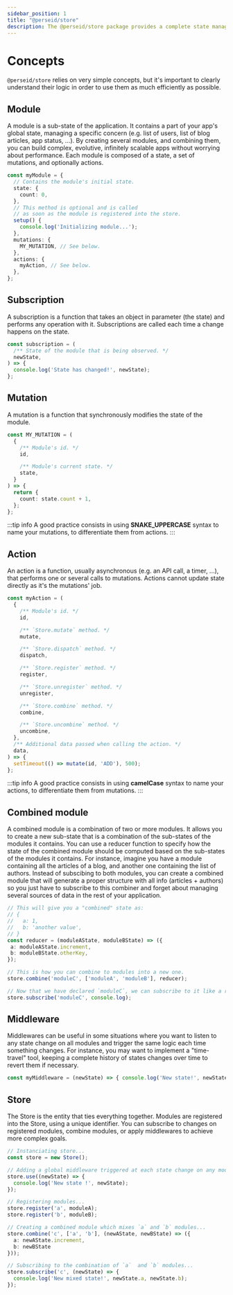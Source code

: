 ```yaml
---
sidebar_position: 1
title: "@perseid/store"
description: The @perseid/store package provides a complete state management for both front and back ends.
---
```


# Concepts

`@perseid/store` relies on very simple concepts, but it's important to clearly understand their logic in order to use them as much efficiently as possible.

## Module

A module is a sub-state of the application. It contains a part of your app's global state, managing a specific concern (e.g. list of users, list of blog articles, app status, ...). By creating several modules, and combining them, you can build complex, evolutive, infinitely scalable apps without worrying about performance. Each module is composed of a state, a set of mutations, and optionally actions.

```typescript
const myModule = {
  // Contains the module's initial state.
  state: {
    count: 0,
  },
  // This method is optional and is called
  // as soon as the module is registered into the store.
  setup() {
    console.log('Initializing module...');
  },
  mutations: {
    MY_MUTATION, // See below.
  },
  actions: {
    myAction, // See below.
  },
};
```

## Subscription

A subscription is a function that takes an object in parameter (the state) and performs any operation with it. Subscriptions are called each time a change happens on the state.

```typescript
const subscription = (
  /** State of the module that is being observed. */
  newState,
) => {
  console.log('State has changed!', newState);
};
```

## Mutation

A mutation is a function that synchronously modifies the state of the module.

```typescript
const MY_MUTATION = (
  {
    /** Module's id. */
    id,

    /** Module's current state. */
    state,
  }
) => {
  return {
    count: state.count + 1,
  };
};
```

:::tip info
A good practice consists in using **SNAKE_UPPERCASE** syntax to name your mutations, to differentiate them from actions.
:::

## Action

An action is a function, usually asynchronous (e.g. an API call, a timer, ...), that performs one or several calls to mutations. Actions cannot update state directly as it's the mutations' job.

```typescript
const myAction = (
  {
    /** Module's id. */
    id,

    /** `Store.mutate` method. */
    mutate,

    /** `Store.dispatch` method. */
    dispatch,

    /** `Store.register` method. */
    register,

    /** `Store.unregister` method. */
    unregister,

    /** `Store.combine` method. */
    combine,

    /** `Store.uncombine` method. */
    uncombine,
  },
  /** Additional data passed when calling the action. */
  data,
) => {
  setTimeout(() => mutate(id, 'ADD'), 500);
};
```

:::tip info
A good practice consists in using **camelCase** syntax to name your actions, to differentiate them from mutations.
:::

## Combined module

A combined module is a combination of two or more modules. It allows you to create a new sub-state that is a combination of the sub-states of the modules it contains. You can use a reducer function to specify how the state of the combined module should be computed based on the sub-states of the modules it contains. For instance, imagine you have a module containing all the articles of a blog, and another one containing the list of authors. Instead of subscibing to both modules, you can create a combined module that will generate a proper structure with all info (articles + authors) so you just have to subscribe to this combiner and forget about managing several sources of data in the rest of your application.

```typescript
// This will give you a "combined" state as:
// {
//   a: 1,
//   b: 'another value',
// }
const reducer = (moduleAState, moduleBState) => ({
 a: moduleAState.increment,
 b: moduleBState.otherKey,
});

// This is how you can combine to modules into a new one.
store.combine('moduleC', ['moduleA', 'moduleB'], reducer);

// Now that we have declared `moduleC`, we can subscribe to it like a regular module.
store.subscribe('moduleC', console.log);
```

## Middleware

Middlewares can be useful in some situations where you want to listen to any state change on all modules and trigger the same logic each time something changes. For instance, you may want to implement a "time-travel" tool, keeping a complete history of states changes over time to revert them if necessary.

```typescript
const myMiddleware = (newState) => { console.log('New state!', newState); };
```

## Store

The Store is the entity that ties everything together. Modules are registered into the Store, using a unique identifier. You can subscribe to changes on registered modules, combine modules, or apply middlewares to achieve more complex goals.

```typescript
// Instanciating store...
const store = new Store();

// Adding a global middleware triggered at each state change on any module...
store.use((newState) => {
  console.log('New state !', newState);
});

// Registering modules...
store.register('a', moduleA);
store.register('b', moduleB);

// Creating a combined module which mixes `a` and `b` modules...
store.combine('c', ['a', 'b'], (newAState, newBState) => ({
  a: newAState.increment,
  b: newBState
}));

// Subscribing to the combination of `a`  and `b` modules...
store.subscribe('c', (newState) => {
  console.log('New mixed state!', newState.a, newState.b);
});
```